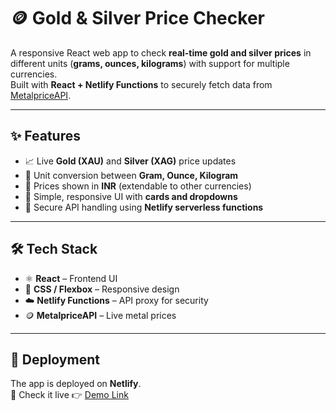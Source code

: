 # 🪙 Gold & Silver Price Checker

A responsive React web app to check **real-time gold and silver prices** in different units (**grams, ounces, kilograms**) with support for multiple currencies.  
Built with **React + Netlify Functions** to securely fetch data from [MetalpriceAPI](https://metalpriceapi.com).

---

## ✨ Features
- 📈 Live **Gold (XAU)** and **Silver (XAG)** price updates  
- 🔄 Unit conversion between **Gram, Ounce, Kilogram**  
- 💱 Prices shown in **INR** (extendable to other currencies)  
- 🎨 Simple, responsive UI with **cards and dropdowns**  
- 🔐 Secure API handling using **Netlify serverless functions**  

---

## 🛠️ Tech Stack
- ⚛️ **React** – Frontend UI  
- 🎨 **CSS / Flexbox** – Responsive design  
- ☁️ **Netlify Functions** – API proxy for security  
- 🪙 **MetalpriceAPI** – Live metal prices  

---

## 🚀 Deployment
The app is deployed on **Netlify**.  
🔗 Check it live 👉 [Demo Link](https://your-app-name.netlify.app/)  
